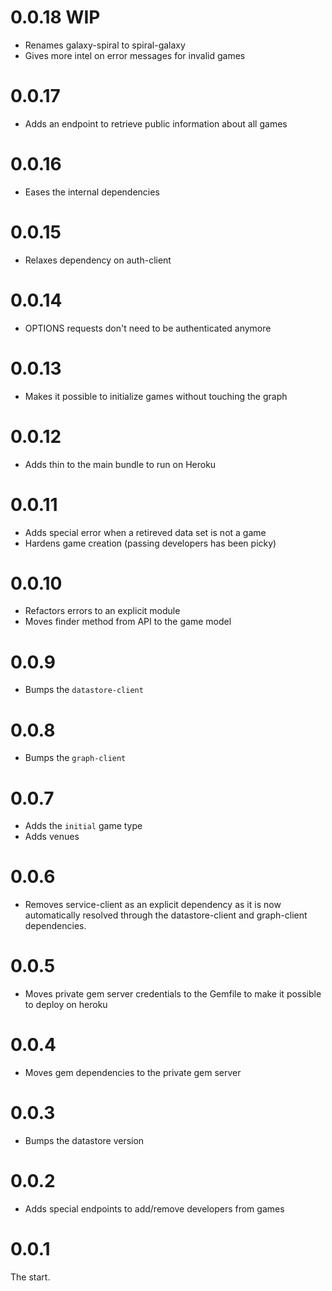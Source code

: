 # 0.0.18 WIP

* Renames galaxy-spiral to spiral-galaxy
* Gives more intel on error messages for invalid games

# 0.0.17

* Adds an endpoint to retrieve public information about all games

# 0.0.16

* Eases the internal dependencies

# 0.0.15

* Relaxes dependency on auth-client

# 0.0.14

* OPTIONS requests don't need to be authenticated anymore

# 0.0.13

* Makes it possible to initialize games without touching the graph

# 0.0.12

* Adds thin to the main bundle to run on Heroku

# 0.0.11

* Adds special error when a retireved data set is not a game
* Hardens game creation (passing developers has been picky)

# 0.0.10

* Refactors errors to an explicit module
* Moves finder method from API to the game model

# 0.0.9

* Bumps the ``datastore-client``

# 0.0.8

* Bumps the ``graph-client``

# 0.0.7

* Adds the ``initial`` game type
* Adds venues

# 0.0.6

* Removes service-client as an explicit dependency as it is now
  automatically resolved through the datastore-client and graph-client
dependencies.

# 0.0.5

* Moves private gem server credentials to the Gemfile to make it
  possible to deploy on heroku

# 0.0.4

* Moves gem dependencies to the private gem server

# 0.0.3

* Bumps the datastore version

# 0.0.2

* Adds special endpoints to add/remove developers from games

# 0.0.1

The start.
